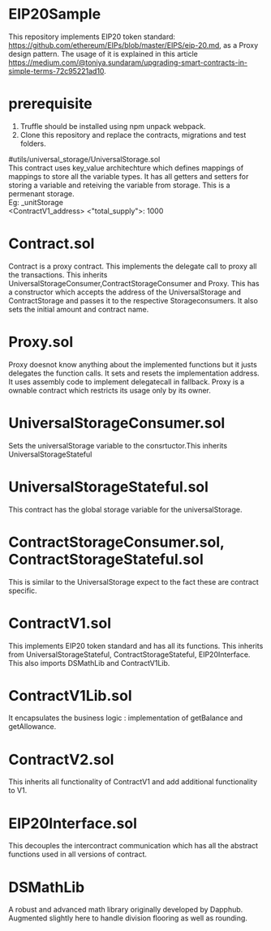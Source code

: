 # EIP20Sample

This repository implements EIP20 token standard: https://github.com/ethereum/EIPs/blob/master/EIPS/eip-20.md, as a Proxy design pattern. The usage of it is explained in this article https://medium.com/@toniya.sundaram/upgrading-smart-contracts-in-simple-terms-72c95221ad10.

# prerequisite
1. Truffle should be installed using npm unpack webpack. 
2. Clone this repository and replace the contracts, migrations and test folders. 

#utils/universal_storage/UniversalStorage.sol   
This contract uses key_value architechture which defines mappings of mappings to store all the variable types. It has all getters and setters for storing a variable and reteiving the variable from storage. This is a permenant storage.  
Eg:
_unitStorage    
    <ContractV1_address>
        <"total_supply">: 1000

# Contract.sol
Contract is a proxy contract. This implements the delegate call to proxy all the transactions. This inherits UniversalStorageConsumer,ContractStorageConsumer and Proxy. This has a constructor which accepts the address of the UniversalStorage and ContractStorage and passes it to the respective Storageconsumers. It also sets the initial amount and contract name.

# Proxy.sol
Proxy doesnot know anything about the implemented functions but it justs delegates the function calls. It sets and resets the implementation address. It uses assembly code to implement delegatecall in fallback. Proxy is a ownable contract which restricts its usage only by its owner.

# UniversalStorageConsumer.sol
Sets the universalStorage variable to the consrtuctor.This inherits UniversalStorageStateful

# UniversalStorageStateful.sol
This contract has the global storage variable for the universalStorage.

# ContractStorageConsumer.sol, ContractStorageStateful.sol
This is similar to the UniversalStorage expect to the fact these are contract specific.

# ContractV1.sol
This implements EIP20 token standard and has all its functions. This inherits from UniversalStorageStateful, ContractStorageStateful, EIP20Interface. This also imports DSMathLib and ContractV1Lib. 

# ContractV1Lib.sol
It encapsulates the business logic : implementation of getBalance and getAllowance. 

# ContractV2.sol  
This inherits all functionality of ContractV1 and add additional functionality to V1. 

# EIP20Interface.sol
This decouples the intercontract communication which has all the abstract functions used in all versions of contract.

# DSMathLib
A robust and advanced math library originally developed by Dapphub. Augmented slightly here to handle division flooring as well as rounding.






